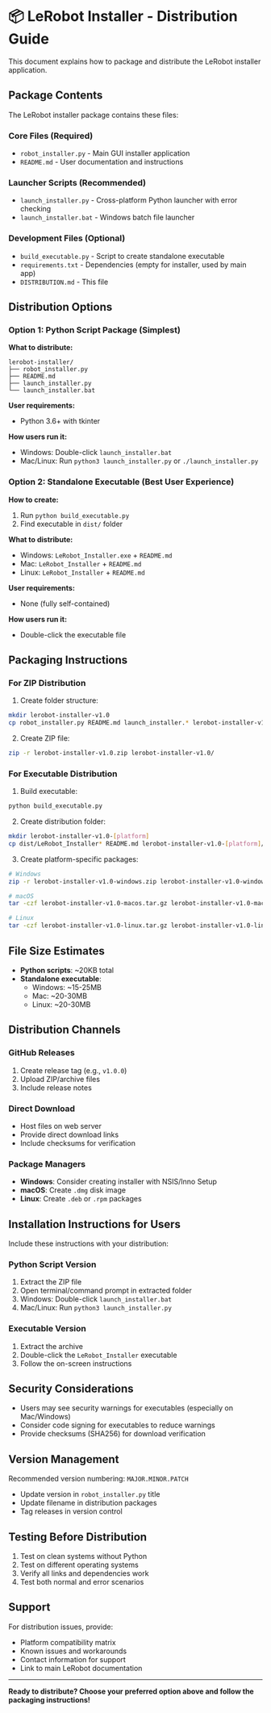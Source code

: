 # 📦 LeRobot Installer - Distribution Guide

This document explains how to package and distribute the LeRobot installer application.

## Package Contents

The LeRobot installer package contains these files:

### Core Files (Required)
- `robot_installer.py` - Main GUI installer application
- `README.md` - User documentation and instructions

### Launcher Scripts (Recommended)
- `launch_installer.py` - Cross-platform Python launcher with error checking
- `launch_installer.bat` - Windows batch file launcher

### Development Files (Optional)
- `build_executable.py` - Script to create standalone executable
- `requirements.txt` - Dependencies (empty for installer, used by main app)
- `DISTRIBUTION.md` - This file

## Distribution Options

### Option 1: Python Script Package (Simplest)

**What to distribute:**
```
lerobot-installer/
├── robot_installer.py
├── README.md
├── launch_installer.py
└── launch_installer.bat
```

**User requirements:**
- Python 3.6+ with tkinter

**How users run it:**
- Windows: Double-click `launch_installer.bat`
- Mac/Linux: Run `python3 launch_installer.py` or `./launch_installer.py`

### Option 2: Standalone Executable (Best User Experience)

**How to create:**
1. Run `python build_executable.py`
2. Find executable in `dist/` folder

**What to distribute:**
- Windows: `LeRobot_Installer.exe` + `README.md`
- Mac: `LeRobot_Installer` + `README.md`
- Linux: `LeRobot_Installer` + `README.md`

**User requirements:**
- None (fully self-contained)

**How users run it:**
- Double-click the executable file

## Packaging Instructions

### For ZIP Distribution

1. Create folder structure:
```bash
mkdir lerobot-installer-v1.0
cp robot_installer.py README.md launch_installer.* lerobot-installer-v1.0/
```

2. Create ZIP file:
```bash
zip -r lerobot-installer-v1.0.zip lerobot-installer-v1.0/
```

### For Executable Distribution

1. Build executable:
```bash
python build_executable.py
```

2. Create distribution folder:
```bash
mkdir lerobot-installer-v1.0-[platform]
cp dist/LeRobot_Installer* README.md lerobot-installer-v1.0-[platform]/
```

3. Create platform-specific packages:
```bash
# Windows
zip -r lerobot-installer-v1.0-windows.zip lerobot-installer-v1.0-windows/

# macOS  
tar -czf lerobot-installer-v1.0-macos.tar.gz lerobot-installer-v1.0-macos/

# Linux
tar -czf lerobot-installer-v1.0-linux.tar.gz lerobot-installer-v1.0-linux/
```

## File Size Estimates

- **Python scripts**: ~20KB total
- **Standalone executable**: 
  - Windows: ~15-25MB
  - Mac: ~20-30MB  
  - Linux: ~20-30MB

## Distribution Channels

### GitHub Releases
1. Create release tag (e.g., `v1.0.0`)
2. Upload ZIP/archive files
3. Include release notes

### Direct Download
- Host files on web server
- Provide direct download links
- Include checksums for verification

### Package Managers
- **Windows**: Consider creating installer with NSIS/Inno Setup
- **macOS**: Create `.dmg` disk image
- **Linux**: Create `.deb` or `.rpm` packages

## Installation Instructions for Users

Include these instructions with your distribution:

### Python Script Version
1. Extract the ZIP file
2. Open terminal/command prompt in extracted folder
3. Windows: Double-click `launch_installer.bat`
4. Mac/Linux: Run `python3 launch_installer.py`

### Executable Version
1. Extract the archive
2. Double-click the `LeRobot_Installer` executable
3. Follow the on-screen instructions

## Security Considerations

- Users may see security warnings for executables (especially on Mac/Windows)
- Consider code signing for executables to reduce warnings
- Provide checksums (SHA256) for download verification

## Version Management

Recommended version numbering: `MAJOR.MINOR.PATCH`
- Update version in `robot_installer.py` title
- Update filename in distribution packages
- Tag releases in version control

## Testing Before Distribution

1. Test on clean systems without Python
2. Test on different operating systems
3. Verify all links and dependencies work
4. Test both normal and error scenarios

## Support

For distribution issues, provide:
- Platform compatibility matrix
- Known issues and workarounds
- Contact information for support
- Link to main LeRobot documentation

---

**Ready to distribute? Choose your preferred option above and follow the packaging instructions!** 